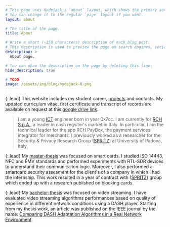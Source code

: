 ```yaml
---
# This page uses Hydejack's `about` layout, which shows the primary author's picture and about text at the top.
# You can change it to the regular `page` layout if you want.
layout: about

# The title of the page.
title: About

# Write a short (~150 characters) description of each blog post.
# This description is used to preview the page on search engines, social media, etc.
description: >
  About page.

# You can show the description on the page by deleting this line:
hide_description: true

# TODO
image: /assets/img/blog/hydejack-8.png
---
```


{:.lead}
This website includes my student career, [projects] and contacts.
My updated curriculum vitae, first certificate and transcript of records are available on request at this [google drive link].

[projects]: /projects/
[google drive link]: https://drive.google.com/drive/folders/1I4cr069Hqpecq6MbcY5tIQ18dPuHCusB?usp=sharing
 > I am a young [ICT] engineer born in year 0x7cc. I am currently for [RCH S.p.A.](https://rch.it), a leader in cash regsiter's market in Italy. In particular, I am the technical leader for the app RCH PayBox, the payment services integrator for merchants. 
 I previously worked as a researcher for the Security & Privacy Research Group ([SPRITZ]) at University of Padova, Italy.

{:.lead}
My [master-thesis] was focused on smart cards. I studied ISO 14443, NFC and EMV standards and performed experiments with RTL-SDR devices to understand their communicaiton logic. Moreover, I also performed a smartcard security assesment for the client's of a company in which I had the internship. This work resulted in a year of contract with ([SPRITZ]) group which ended up with a research published on blocking cards.

{:.lead}
My [bachelor-thesis] was focused on video streaming. I have evaluated video streaming algorithms performances based on quality of experience in different network conditions using a DASH player.
Starting from my thesis work, an article was published on the IEEE journal by the name: [Comparing DASH Adaptation Algorithms in a Real Network Environment].

[Comparing DASH Adaptation Algorithms in a Real Network Environment]: https://ieeexplore.ieee.org/abstract/document/8835954
[ICT]: https://www.unipd.it/en/ict-internet-multimedia
[SPRITZ]: https://spritz.math.unipd.it/
[master-thesis]: /projects/2020-07-21-smartcard/
[bachelor-thesis]: /projects/2018-07-16-dash/

